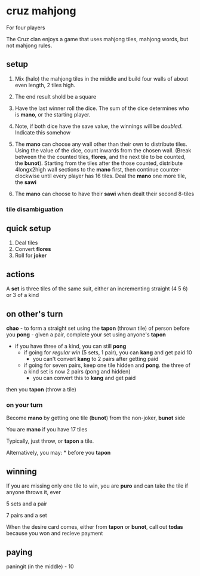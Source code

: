 # cruz mahjong
For four players

The Cruz clan enjoys a game that uses mahjong tiles, mahjong words, but not mahjong rules.

## setup

1. Mix (halo) the mahjong tiles in the middle and build four walls of about even length, 2 tiles high.
  1. The end result shold be a square

2. Have the last winner roll the dice. The sum of the dice determines who is **mano**, or the starting player.
  1. Note, if both dice have the save value, the winnings will be *doubled*. Indicate this somehow

3. The **mano** can choose any wall other than their own to distribute tiles. Using the value of the dice, count inwards from the chosen wall. (Break between the the counted tiles, **flores**, and the next tile to be counted, the **bunot**). 
Starting from the tiles after the those counted, distribute 4longx2high wall sections to the **mano** first, then continue counter-clockwise until every player has 16 tiles. Deal the **mano** one more tile, the **sawi**
  1. The **mano** can choose to have their **sawi** when dealt their second 8-tiles

### tile disambiguation

## quick setup
1. Deal tiles
2. Convert **flores**
3. Roll for **joker**

## actions

A **set** is three tiles of the same suit, either an incrementing straight (4 5 6) or 3 of a kind

## on other's turn 

**chao** - to form a straight set using the **tapon** (thrown tile) of person before you
**pong** - given a pair, complete your set using anyone's **tapon**
* if you have three of a kind, you can still **pong**
  * if going for *regular win* (5 sets, 1 pair), you can **kang** and get paid 10
    * you can't convert **kang** to 2 pairs after getting paid
  * if going for seven pairs, keep one tile hidden and **pong**. the three of a kind set is now 2 pairs (pong and hidden)
    * you can convert this to **kang** and get paid
    
then you **tapon** (throw a tile)

### on your turn

Become **mano** by getting one tile (**bunot**) from the non-joker, **bunot** side

You are **mano** if you have 17 tiles

Typically, just throw, or **tapon** a tile. 


Alternatively, you may:
* 
before you **tapon**

## winning

If you are missing only one tile to win, you are **puro** and can take the tile if anyone throws it, ever

5 sets and a pair

7 pairs and a set

When the desire card comes, either from **tapon** or **bunot**, call out **todas** because you won and recieve payment

## paying

paningit (in the middle) - 10
